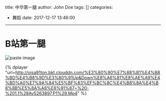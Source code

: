 title: 中华第一腿
author: John Doe
tags: []
categories:
  - 舞蹈
date: 2017-12-17 13:46:00
---
# B站第一腿

![paste image](http://oisa91ton.bkt.clouddn.com/1513489653068jid286c8.png?imageslim)

<!-- more -->

{% dplayer "url=http://oisa91ton.bkt.clouddn.com/%E3%80%90%E7%88%B1%E4%B8%BD%E4%B8%9D%E3%80%91Up&Down%E8%A6%81%E8%AE%A9%E4%BD%A0%E7%9A%84%E5%BF%83%EF%BC%8C%E4%B8%8A%E4%B8%8B%E5%8A%A8%E6%91%87~%20-%201.1%28Av5263897,P1%29.Mp4" %}